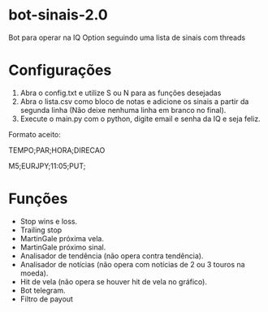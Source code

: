 # bot-sinais-2.0
Bot para operar na IQ Option seguindo uma lista de sinais com threads

# Configurações
1. Abra o config.txt e utilize S ou N para as funções desejadas
2. Abra o lista.csv como bloco de notas e adicione os sinais a partir da segunda linha (Não deixe nenhuma linha em branco no final).
3. Execute o main.py com o python, digite email e senha da IQ e seja feliz.
<p></p>
 Formato aceito:
  <p></p>
TEMPO;PAR;HORA;DIRECAO<p></p>
M5;EURJPY;11:05;PUT;

# Funções
- Stop wins e loss.
- Trailing stop
- MartinGale próxima vela.
- MartinGale próximo sinal.
- Analisador de tendência (não opera contra tendência).
- Analisador de notícias (não opera com notícias de 2 ou 3 touros na moeda).
- Hit de vela (não opera se houver hit de vela no gráfico).
- Bot telegram.
- Filtro de payout
